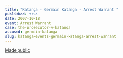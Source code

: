 ```yaml
---
title: "Katanga - Germain Katanga - Arrest Warrant "
published: true
date: 2007-10-18
event: Arrest Warrant
case: the-prosecutor-v-katanga
accused: germain-katanga
slug: katanga-events-germain-katanga-arrest-warrant
---
```


[Made public](http://www.icc-cpi.int/iccdocs/doc/doc349648.PDF)

